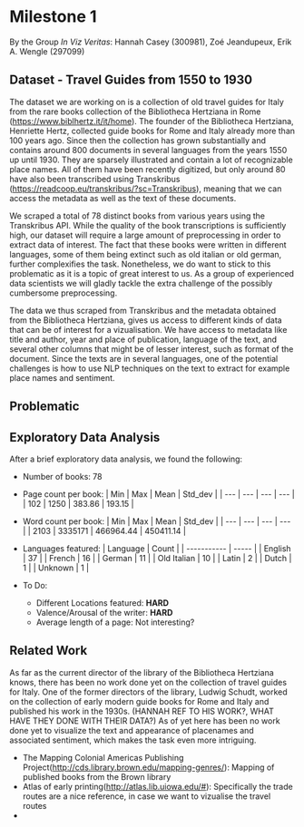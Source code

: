 # Milestone 1

By the Group _In Viz Veritas_:
Hannah Casey (300981), Zoé Jeandupeux, Erik A. Wengle (297099)

## Dataset - Travel Guides from 1550 to 1930

The dataset we are working on is a collection of old travel guides for Italy from the rare books collection of the Bibliotheca Hertziana in Rome (https://www.biblhertz.it/it/home). The founder of the Bibliotheca Hertziana, Henriette Hertz, collected guide books for Rome and Italy already more than 100 years ago. Since then the collection has grown substantially and contains around 800 documents in several languages from the years 1550 up until 1930. They are sparsely illustrated and contain a lot of recognizable place names. All of them have been recently digitized, but only around 80 have also been transcribed using Transkribus (https://readcoop.eu/transkribus/?sc=Transkribus), meaning that we can access the metadata as well as the text of these documents.

We scraped a total of 78 distinct books from various years using the Transkribus API. While the quality of the book transcriptions is sufficiently high, our dataset will require a large amount of preprocessing in order to extract data of interest. The fact that these books were written in different languages, some of them being extinct such as old italian or old german, further complexifies the task. Nonetheless, we do want to stick to this problematic as it is a topic of great interest to us. As a group of experienced data scientists we will gladly tackle the extra challenge of the possibly cumbersome preprocessing.

The data we thus scraped from Transkribus and the metadata obtained from the Bibliotheca Hertziana, gives us access to different kinds of data that can be of interest for a vizualisation. We have access to metadata like title and author, year and place of publication, language of the text, and several other columns that might be of lesser interest, such as format of the document. Since the texts are in several languages, one of the potential challenges is how to use NLP techniques on the text to extract for example place names and sentiment. 

## Problematic


## Exploratory Data Analysis

After a brief exploratory data analysis, we found the following:

- Number of books: 78

- Page count per book:
  | Min | Max |  Mean   | Std_dev |
  | --- | --- |   ---   |   ---   |
  | 102 | 1250 | 383.86 | 193.15  |

- Word count per book:
  | Min  |   Max   |   Mean    |  Std_dev  |
  | ---  |   ---   |    ---    |    ---    |
  | 2103 | 3335171 | 466964.44 | 450411.14 |

- Languages featured:
    | Language    | Count |
    | ----------- | ----- |
    | English     | 37    |
    | French      | 16    |
    | German      | 11    |
    | Old Italian | 10    |
    | Latin       | 2     |
    | Dutch       | 1     |
    | Unknown     | 1     |

- To Do:
  - Different Locations featured: **HARD**
  - Valence/Arousal of the writer: **HARD**
  - Average length of a page: Not interesting?

## Related Work

As far as the current director of the library of the Bibliotheca Hertziana knows, there has been no work done yet on the collection of travel guides for Italy. One of the former directors of the library, Ludwig Schudt, worked on the collection of early modern guide books for Rome and Italy and published his work in the 1930s. (HANNAH REF TO HIS WORK?, WHAT HAVE THEY DONE WITH THEIR DATA?)
As of yet here has been no work done yet to visualize the text and appearance of placenames and associated sentiment, which makes the task even more intriguing. 

- The Mapping Colonial Americas Publishing Project(http://cds.library.brown.edu/mapping-genres/): Mapping of published books from the Brown library
- Atlas of early printing(http://atlas.lib.uiowa.edu/#): Specifically the trade routes are a nice reference, in case we want to vizualise the travel routes
- 
